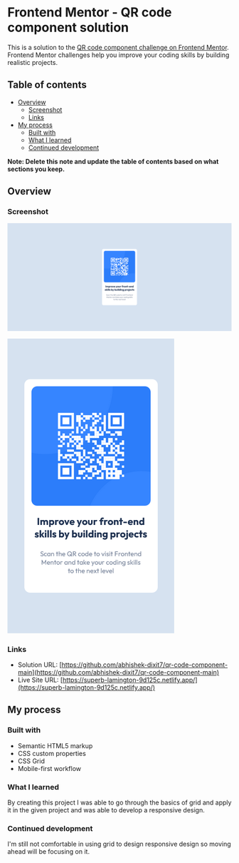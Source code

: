 # Frontend Mentor - QR code component solution

This is a solution to the [QR code component challenge on Frontend Mentor](https://www.frontendmentor.io/challenges/qr-code-component-iux_sIO_H). Frontend Mentor challenges help you improve your coding skills by building realistic projects.

## Table of contents

- [Overview](#overview)
  - [Screenshot](#screenshot)
  - [Links](#links)
- [My process](#my-process)
  - [Built with](#built-with)
  - [What I learned](#what-i-learned)
  - [Continued development](#continued-development)

**Note: Delete this note and update the table of contents based on what sections you keep.**

## Overview

### Screenshot

![Alt text](image.png)

![Alt text](image-1.png)

### Links

- Solution URL: [https://github.com/abhishek-dixit7/qr-code-component-main](https://github.com/abhishek-dixit7/qr-code-component-main)
- Live Site URL: [https://superb-lamington-9d125c.netlify.app/](https://superb-lamington-9d125c.netlify.app/)

## My process

### Built with

- Semantic HTML5 markup
- CSS custom properties
- CSS Grid
- Mobile-first workflow

### What I learned

By creating this project I was able to go through the basics of grid and apply it in the given project and was able to develop a responsive design.

### Continued development

I'm still not comfortable in using grid to design responsive design so moving ahead will be focusing on it.
